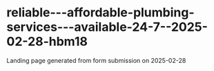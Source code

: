 # reliable---affordable-plumbing-services---available-24-7--2025-02-28-hbm18
Landing page generated from form submission on 2025-02-28
